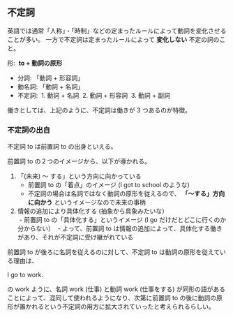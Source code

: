 ## 不定詞

英語では通常「人称」・「時制」などの定まったルールによって動詞を変化させることが多い。
一方で不定詞は定まったルールによって __変化しない__ 不定の詞のこと。

形:  __to + 動詞の原形__  

- 分詞: 「動詞 + 形容詞」
- 動名詞: 「動詞 + 名詞」
- 不定詞: 
  1. 動詞 + 名詞
  2. 動詞 + 形容詞
  3. 動詞 + 副詞

働きとしては、上記のように、不定詞は働きが 3 つあるのが特徴。

### 不定詞の出自

不定詞 to は前置詞 to の出身といえる。

前置詞 to の２つのイメージから、以下が導かれる。

1. 「(未来) 〜 する」という方向に向かっている
    - 前置詞 to の「着点」のイメージ (I got to school のような)
    - 不定詞の場合は名詞ではなく動詞の原形を従えるので、 __「〜する」方向に向かう__ というイメージなので未来の事柄
2. 情報の追加により具体化する (抽象から具象みたいな）  
    - 前置詞 to の「具体化する」というイメージ (I go だけだとどこに行くのか分からない）
    - よって、前置詞 to は情報の追加によって、具体化する働きがあり、それが不定詞に受け継がれている

前置詞 to が後ろに名詞を従えるのに対して、不定詞 to は動詞の原形を従えている理由は、

I go to work.

の work ように、名詞 work (仕事) と動詞 work (仕事をする) が同形の語があることによって、混同して使われるようになり、次第に前置詞 to の後に動詞の原形が置かれるという不定詞の用方に拡大されていったと考えられるらしい。

